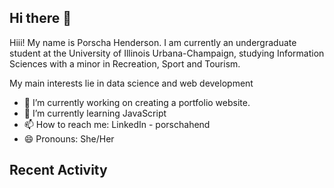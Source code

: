 ## Hi there 👋

Hiii! My name is Porscha Henderson. I am currently an undergraduate student at the University of Illinois Urbana-Champaign, studying Information Sciences with a minor in Recreation, Sport and Tourism.

My main interests lie in data science and web development

- 🔭 I’m currently working on creating a portfolio website.
- 🌱 I’m currently learning JavaScript
- 📫 How to reach me: LinkedIn - porschahend
- 😄 Pronouns: She/Her

## Recent Activity
<!--START_SECTION:activity-->
